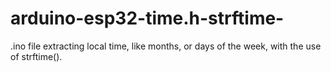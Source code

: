 # arduino-esp32-time.h-strftime-
.ino file  extracting local time, like months, or days of the week, with the use of strftime().
